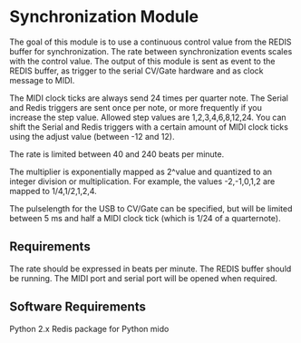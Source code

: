 # Synchronization Module

The goal of this module is to use a continuous control value from the REDIS buffer for synchronization. The rate between synchronization events scales with the control value. The output of this module is sent as event to the REDIS buffer, as trigger to the serial CV/Gate hardware and as clock message to MIDI.

The MIDI clock ticks are always send 24 times per quarter note. The Serial and Redis triggers are sent once per note, or more frequently if you increase the step value. Allowed step values are 1,2,3,4,6,8,12,24. You can shift the Serial and Redis triggers with a certain amount of MIDI clock ticks using the adjust value (between -12 and 12).

The rate is limited between 40 and 240 beats per minute.

The multiplier is exponentially mapped as 2^value and quantized to an integer division or multiplication. For example, the values -2,-1,0,1,2 are mapped to 1/4,1/2,1,2,4.

The pulselength for the USB to CV/Gate can be specified, but will be limited between 5 ms and half a MIDI clock tick (which is 1/24 of a quarternote).  

## Requirements

The rate should be expressed in beats per minute.
The REDIS buffer should be running.
The MIDI port and serial port will be opened when required.

## Software Requirements

Python 2.x
Redis package for Python
mido
